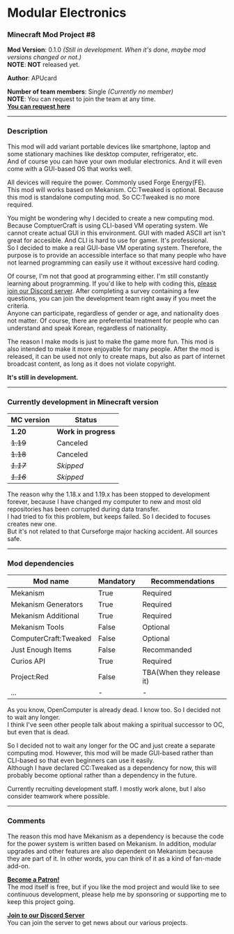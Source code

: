 # Modular Electronics
### Minecraft Mod Project #8

**Mod Version**: 0.1.0 *(Still in development. When it's done, maybe mod versions changed or not.)*   
**NOTE**: **NOT** released yet.

**Author**: APUcard

**Number of team members**: Single *(Currently no member)*   
**NOTE**: You can request to join the team at any time.   
**[You can request here](https://forms.gle/7j4mHkNg7Kyhdz5U8)**

-----

### Description
This mod will add variant portable devices like smartphone, laptop and some stationary machines like desktop computer, refrigerator, etc.   
And of course you can have your own modular electronics. And it will even come with a GUI-based OS that works well.

All devices will require the power. Commonly used Forge Energy(FE).   
This mod will works based on Mekanism. CC:Tweaked is optional. Because this mod is standalone computing mod. So CC:Tweaked is no more required.

You might be wondering why I decided to create a new computing mod. Because ComptuerCraft is using CLI-based VM operating system. We cannot create actual GUI in this environment. GUI with maded ASCII art isn't great for accesible. And CLI is hard to use for gamer. It's professional.   
So I decided to make a real GUI-base VM operating system. Therefore, the purpose is to provide an accessible interface so that many people who have not learned programming can easily use it without excessive hard coding.

Of course, I'm not that good at programming either. I'm still constantly learning about programming. If you'd like to help with coding this, [please join our Discord server](https://discord.gg/tUHk9x7QrF). After completing a survey containing a few questions, you can join the development team right away if you meet the criteria.   
Anyone can participate, regardless of gender or age, and nationality does not matter. Of course, there are preferential treatment for people who can understand and speak Korean, regardless of nationality. 

The reason I make mods is just to make the game more fun. This mod is also intended to make it more enjoyable for many people. After the mod is released, it can be used not only to create maps, but also as part of internet broadcast content, as long as it does not violate copyright.

**It's still in development.**

-----

### Currently development in Minecraft version

| MC version | Status                  |
|------------|-------------------------|
| **1.20**   | **Work in progress**    |
| ~~1.19~~   | Canceled                |
| ~~1.18~~   | Canceled                |
| ~~_1.17_~~ | _Skipped_               |
| ~~_1.16_~~ | _Skipped_               |

The reason why the 1.18.x and 1.19.x has been stopped to development forever, because I have changed my computer to new and most old repositories has been corrupted during data transfer.   
I had tried to fix this problem, but keeps failed. So I decided to focuses creates new one.   
But it's not related to that Curseforge major hacking accident. All sources safe.

-----

### Mod dependencies

| Mod name              | Mandatory | Recommendations           |
|-----------------------|-----------|---------------------------|
| Mekanism              | True      | Required                  |
| Mekanism Generators   | True      | Required                  |
| Mekanism Additional   | True      | Required                  |
| Mekanism Tools        | False     | Optional                  |
| ComputerCraft:Tweaked | False     | Optional                  |
| Just Enough Items     | False     | Recommanded               |
| Curios API            | True      | Required                  |
| Project:Red           | False     | TBA(When they release it) |
| ... | - | - |

As you know, OpenComputer is already dead. I know too. So I decided not to wait any longer.   
I think I've seen other people talk about making a spiritual successor to OC, but even that is dead.

So I decided not to wait any longer for the OC and just create a separate computing mod. However, this mod will be made GUI-based rather than CLI-based so that even beginners can use it easily.   
Although I have declared CC:Tweaked as a dependency for now, this will probably become optional rather than a dependency in the future.

Currently recruiting development staff. I mostly work alone, but I also consider teamwork where possible.

-----

### Comments

The reason this mod have Mekanism as a dependency is because the code for the power system is written based on Mekanism. In addition, modular upgrades and other features are also dependent on Mekanism because they are part of it. In other words, you can think of it as a kind of fan-made add-on.

**[Become a Patron!](https://www.patreon.com/bePatron?u=21981324)**   
The mod itself is free, but if you like the mod project and would like to see continuous development, please help me by sponsoring or supporting me to keep this project going.

**[Join to our Discord Server](https://discord.gg/tUHk9x7QrF)**   
You can join the server to get news about our various projects.
